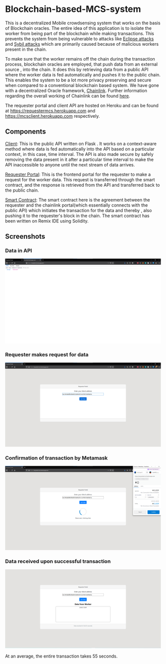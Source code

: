 # Blockchain-based-MCS-system

This is a decentralized Mobile crowdsensing system that works on the basis of Blockchain oracles. The entire idea of this application is to isolate the worker from being part of the blockchain while making transactions. This prevents the system from being vulnerable to attacks like [Eclipse attacks](https://academy.binance.com/en/articles/what-is-an-eclipse-attack) and [Sybil attacks](https://academy.binance.com/en/articles/sybil-attacks-explained) which are primarily caused because of malicious workers present in the chain.

To make sure that the worker remains off the chain during the transaction process, blockchain oracles are employed, that push data from an external source , into the chain. It does this by retrieving data from a public API where the worker data is fed automatically and pushes it to the public chain. This enables the system to be a lot more privacy preserving and secure when compared to a conventional blockchain based system. We have gone with a decentralized Oracle framework, [Chainlink](https://chain.link). Further information regarding the overall working of Chainlink can be found [here](https://www.gemini.com/cryptopedia/what-is-chainlink-and-how-does-it-work).

The requester portal and client API are hosted on Heroku and can be found at https://requestermcs.herokuapp.com and https://mcsclient.herokuapp.com respectively.


## Components

<ins>Client</ins>: This is the public API written on Flask . It works on a context-aware method where data is fed automatically into the API based on a particular context, in this case, time interval. The API is also made secure by safely removing the data present in it after a particular time interval to make the API inaccessible to anyone until the next stream of data arrives.

<ins>Requester Portal</ins>: This is the frontend portal for the requester to make a request for the worker data. This request is transferred through the smart contract, and the response is retrieved from the API and transferred back to the public chain.

<ins>Smart Contract</ins>: The smart contract here is the agreement between the requester and the chainlink portal(which essentially connects with the public API) which initiates the transaction for the data and thereby , also pushing it to the requester's block in the chain. The smart contract has been written on Remix IDE using Solidity.

## Screenshots

### Data in API
![Screenshot](Screenshots/api.png)

### Requester makes request for data
![Screenshot](Screenshots/req1.png)

### Confirmation of transaction by Metamask
![Screenshot](Screenshots/req2.png)

### Data received upon successful transaction
![Screenshot](Screenshots/req3.png)

At an average, the entire transaction takes 55 seconds.
